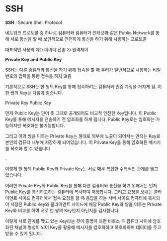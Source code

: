 # SSH

**SSH** : Secure Shell Protocol

네트워크 프로토콜 중 하나로 컴퓨터와 컴퓨터가 인터넷과 같은 Public Network를 통해 서로 통신을 할 때 보안적으로 안전하게 통신을 하기 위해 사용하는 프로토콜

대표적인 사용의 예1) 데이터 전송 2) 원격제어



**Private Key and Public Key**

SSH는 다른 컴퓨터와 통신을 하기 위해 접속을 할 때 우리가 일반적으로 사용하는 비밀번호의 입력을 통한 접속을 하지 않음



기본적으로 SSH는 한 쌍의 Key를 통해 접속하려는 컴퓨터와 인증 과정을 거치게 됨. 이 한 쌍의 Key는 다음과 같습니다.

Private Key
Public Key



먼저 Public Key는 단어 뜻 그대로 공개되어도 비교적 안전한 Key입니다. 이 Public Key를 통해 메시지를 전송하기 전 암호화를 하게 됩니다. Public Key로는 암호화는 가능하지만 복호화는 불가능합니다. 



그리고 이와 쌍을 이루는 Private Key는 절대로 외부에 노출이 되어서는 안되는 Key로 본인의 컴퓨터 내부에 저장하게 되어있습니다. 이 Private Key를 통해 암호화된 메시지를 복호화 할 수 있습니다

.

이렇게 한 쌍의 Public Key와 Private Key는 서로 매우 복잡한 수학적인 관계를 맺고 있습니다.



이러한 Private Key와 Public Key를 통해 다른 컴퓨터와 통신을 하기 위해서는 먼저 Public Key를 통신하고하는 컴퓨터에 복사하여 저장합니다. 그리고 요청을 보내는 클라이언트 사이드 컴퓨터에서 접속 요청을 할 때 응답을 하는 서버 사이드 컴퓨터에 복사되어 저장된 Public Key와 클라이언트 사이드에 해당 Public Key와 쌍을 이루는 Private Key와 비교를 하여 서로 한 쌍의 Key인지 아닌지를 검사합니다.



이렇게 서로 관계를 맺고 있는 Key라는 것이 증명이 되면 비로소 두 컴퓨터 사이에 암호화된 채널이 형성이 되어 Key를 활용해 메시지를 암호화하고 복호화하며 데이터를 주고 받을 수 있게 됩니다.
